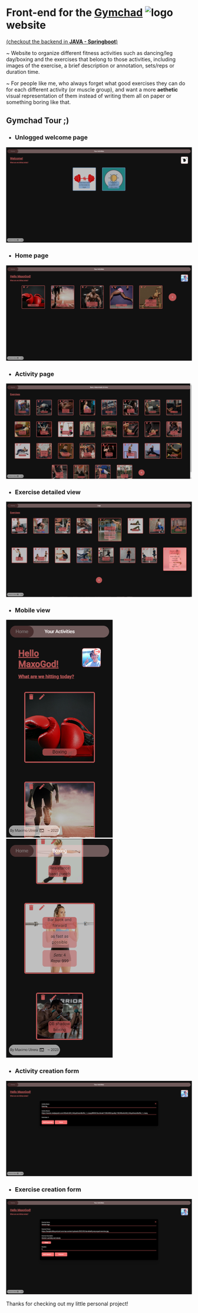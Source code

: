 # Front-end for the [Gymchad](https://gymchad.onrender.com/) ![logo](./src/favicon.ico) website

[(checkout the backend in **JAVA - Springboot**)](https://github.com/maxogod/gymchad-server)

~ Website to organize different fitness activities such as dancing/leg day/boxing and the exercises that belong to those activities, including images of the exercise, a brief description or annotation, sets/reps or duration time.

~ For people like me, who always forget what good exercises they can do for each different activity (or muscle group), and want a more **aethetic** visual representation of them instead of writing them all on paper or something boring like that.

## Gymchad Tour ;)

* ### Unlogged welcome page

![home](./img/unlogged.png)

* ### Home page

![home](./img/home.png)

* ### Activity page

![home](./img/exercises.png)

* ### Exercise detailed view

![home](./img/exercise-details.png)

* ### Mobile view

![home](./img/mobile-home.png)
![home](./img/mobile-exercises.png)

* ### Activity creation form

![home](./img/activity-form.png)

* ### Exercise creation form

![home](./img/exercise-form.png)

Thanks for checking out my little personal project!
